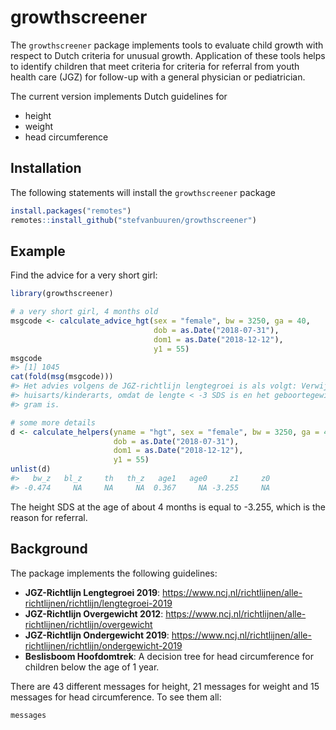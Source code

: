 
<!-- README.md is generated from README.Rmd. Please edit that file -->

# growthscreener

<!-- badges: start -->

<!-- badges: end -->

The `growthscreener` package implements tools to evaluate child growth
with respect to Dutch criteria for unusual growth. Application of these
tools helps to identify children that meet criteria for criteria for
referral from youth health care (JGZ) for follow-up with a general
physician or pediatrician.

The current version implements Dutch guidelines for

  - height
  - weight
  - head circumference

## Installation

The following statements will install the `growthscreener` package

``` r
install.packages("remotes")
remotes::install_github("stefvanbuuren/growthscreener")
```

## Example

Find the advice for a very short girl:

``` r
library(growthscreener)

# a very short girl, 4 months old
msgcode <- calculate_advice_hgt(sex = "female", bw = 3250, ga = 40,
                                dob = as.Date("2018-07-31"),
                                dom1 = as.Date("2018-12-12"), 
                                y1 = 55)
msgcode
#> [1] 1045
cat(fold(msg(msgcode)))
#> Het advies volgens de JGZ-richtlijn lengtegroei is als volgt: Verwijzen naar
#> huisarts/kinderarts, omdat de lengte < -3 SDS is en het geboortegewicht >= 2500
#> gram is.

# some more details
d <- calculate_helpers(yname = "hgt", sex = "female", bw = 3250, ga = 40,
                       dob = as.Date("2018-07-31"),
                       dom1 = as.Date("2018-12-12"), 
                       y1 = 55)
unlist(d)
#>   bw_z   bl_z     th   th_z   age1   age0     z1     z0 
#> -0.474     NA     NA     NA  0.367     NA -3.255     NA
```

The height SDS at the age of about 4 months is equal to -3.255, which is
the reason for referral.

## Background

The package implements the following guidelines:

  - **JGZ-Richtlijn Lengtegroei 2019**:
    <https://www.ncj.nl/richtlijnen/alle-richtlijnen/richtlijn/lengtegroei-2019>
  - **JGZ-Richtlijn Overgewicht 2012**:
    <https://www.ncj.nl/richtlijnen/alle-richtlijnen/richtlijn/overgewicht>
  - **JGZ-Richtlijn Ondergewicht 2019**:
    <https://www.ncj.nl/richtlijnen/alle-richtlijnen/richtlijn/ondergewicht-2019>
  - **Beslisboom Hoofdomtrek**: A decision tree for head circumference
    for children below the age of 1 year.

There are 43 different messages for height, 21 messages for weight and
15 messages for head circumference. To see them all:

``` r
messages
```
